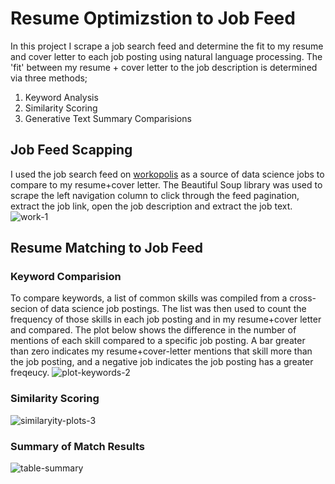 # Resume Optimizstion to Job Feed
In this project I scrape a job search feed and determine the fit to my resume and cover letter to each job posting using natural language processing. The 'fit' between my resume + cover letter to the job description is determined via three methods;
1. Keyword Analysis
2. Similarity Scoring
3. Generative Text Summary Comparisions

## Job Feed Scapping
I used the job search feed on [workopolis](https://www.workopolis.com/jobsearch/find-jobs?ak=data%20science%20-intern%20-co-op&l=Toronto%2C%20ON&sr=10&t=-1&mip=%24110%2C000&jt=fulltime&job=hWy0ea16-UMEAUzyNlvXuBmpMoyLsq-eKQFOamD-I625DcsvfyJLaPoYr3hHTpYO) as a source of data science jobs to compare to my resume+cover letter. The Beautiful Soup library was used to scrape the left navigation column to click through the feed pagination, extract the job link, open the job description and extract the job text. 
![work-1](https://github.com/kconstable/resume-matching-to-job-rss-feed/assets/1649676/169417cc-9dab-47e0-81a6-513d770fdb17)


## Resume Matching to Job Feed
### Keyword Comparision
To compare keywords, a list of common skills was compiled from a cross-secion of data science job postings. The list was then used to count the frequency of those skills in each job posting and in my resume+cover letter and compared.  The plot below shows the difference in the number of mentions of each skill compared to a specific job posting.  A bar greater than zero indicates my resume+cover-letter mentions that skill more than the job posting, and a negative job indicates the job posting has a greater freqeucy.
![plot-keywords-2](https://github.com/kconstable/resume-matching-to-job-rss-feed/assets/1649676/1449bba6-a6c0-4fe5-845b-6da89720c042)

### Similarity Scoring
![similaryity-plots-3](https://github.com/kconstable/resume-matching-to-job-rss-feed/assets/1649676/5beb0070-a8cb-44ea-8137-de582620be55)

### Summary of Match Results
![table-summary](https://github.com/kconstable/resume-matching-to-job-rss-feed/assets/1649676/6ec24502-ab0e-42b1-8d79-920d0c0309d1)
